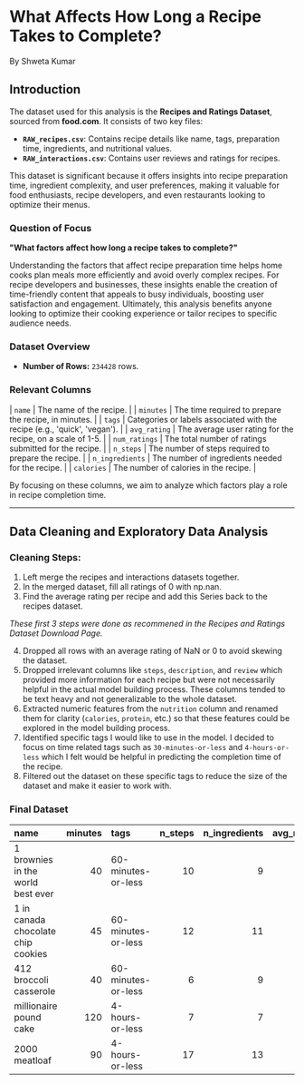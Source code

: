 # What Affects How Long a Recipe Takes to Complete?
By Shweta Kumar  

## Introduction

The dataset used for this analysis is the **Recipes and Ratings Dataset**, sourced from **food.com**. It consists of two key files:
- **`RAW_recipes.csv`**: Contains recipe details like name, tags, preparation time, ingredients, and nutritional values.
- **`RAW_interactions.csv`**: Contains user reviews and ratings for recipes.

This dataset is significant because it offers insights into recipe preparation time, ingredient complexity, and user preferences, making it valuable for food enthusiasts, recipe developers, and even restaurants looking to optimize their menus.

### Question of Focus
**"What factors affect how long a recipe takes to complete?"**

Understanding the factors that affect recipe preparation time helps home cooks plan meals more efficiently and avoid overly complex recipes. For recipe developers and businesses, these insights enable the creation of time-friendly content that appeals to busy individuals, boosting user satisfaction and engagement. Ultimately, this analysis benefits anyone looking to optimize their cooking experience or tailor recipes to specific audience needs.

### Dataset Overview
- **Number of Rows:** `234428` rows.

### Relevant Columns
| `name`            | The name of the recipe.                                                    |
| `minutes`         | The time required to prepare the recipe, in minutes.                       |
| `tags`            | Categories or labels associated with the recipe (e.g., 'quick', 'vegan').  |
| `avg_rating`      | The average user rating for the recipe, on a scale of 1-5.                 |
| `num_ratings`     | The total number of ratings submitted for the recipe.                      |
| `n_steps`         | The number of steps required to prepare the recipe.                        |
| `n_ingredients`   | The number of ingredients needed for the recipe.                           |
| `calories`        | The number of calories in the recipe.                                      |

By focusing on these columns, we aim to analyze which factors play a role in recipe completion time.

---

## Data Cleaning and Exploratory Data Analysis

### Cleaning Steps:
1. Left merge the recipes and interactions datasets together.
2. In the merged dataset, fill all ratings of 0 with np.nan.
3. Find the average rating per recipe and add this Series back to the recipes dataset.

*These first 3 steps were done as recommened in the Recipes and Ratings Dataset Download Page.*

4. Dropped all rows with an average rating of NaN or 0 to avoid skewing the dataset.
5. Dropped irrelevant columns like `steps`, `description`, and `review` which provided more information for each recipe but were not necessarily helpful in the actual model building process. These columns tended to be text heavy and not generalizable to the whole dataset.
6. Extracted numeric features from the `nutrition` column and renamed them for clarity (`calories`, `protein`, etc.) so that these features could be explored in the model building process.
7. Identified specific tags I would like to use in the model. I decided to focus on time related tags such as `30-minutes-or-less` and `4-hours-or-less` which I felt would be helpful in predicting the completion time of the recipe.
8. Filtered out the dataset on these specific tags to reduce the size of the dataset and make it easier to work with.

### Final Dataset
| name                                 |   minutes | tags               |   n_steps |   n_ingredients |   avg_rating |   num_ratings |   calories |   total_fat |   sugar |   sodium |   protein |   saturated_fat |   carbohydrates |
|:-------------------------------------|----------:|:-------------------|----------:|----------------:|-------------:|--------------:|-----------:|------------:|--------:|---------:|----------:|----------------:|----------------:|
| 1 brownies in the world    best ever |        40 | 60-minutes-or-less |        10 |               9 |            4 |             1 |      138.4 |          10 |      50 |        3 |         3 |              19 |               6 |
| 1 in canada chocolate chip cookies   |        45 | 60-minutes-or-less |        12 |              11 |            5 |             1 |      595.1 |          46 |     211 |       22 |        13 |              51 |              26 |
| 412 broccoli casserole               |        40 | 60-minutes-or-less |         6 |               9 |            5 |             4 |      194.8 |          20 |       6 |       32 |        22 |              36 |               3 |
| millionaire pound cake               |       120 | 4-hours-or-less    |         7 |               7 |            5 |             1 |      878.3 |          63 |     326 |       13 |        20 |             123 |              39 |
| 2000 meatloaf                        |        90 | 4-hours-or-less    |        17 |              13 |            5 |             2 |      267   |          30 |      12 |       12 |        29 |              48 |               2 |

